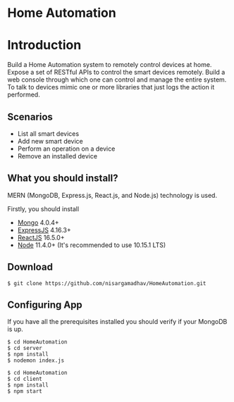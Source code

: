 # Home Automation

# Introduction

Build a Home Automation system to remotely control devices at home. Expose a set of RESTful APIs to control the smart devices remotely. 
Build a web console through which one can control and manage the entire system.
To talk to devices mimic one or more libraries that just logs the action it performed. 

## Scenarios
- List all smart devices
- Add new smart device
- Perform an operation on a device 
- Remove an installed device


## What you should install?

MERN (MongoDB, Express.js, React.js, and Node.js) technology is used.

Firstly, you should install

-   [Mongo](https://www.mongodb.com/) 4.0.4+
-   [ExpressJS](https://expressjs.com/) 4.16.3+
-   [ReactJS](https://reactjs.org/) 16.5.0+
-   [Node](https://nodejs.org/en/) 11.4.0+ (It's recommended to use 10.15.1 LTS)

## Download


```
$ git clone https://github.com/nisargamadhav/HomeAutomation.git
```

## Configuring App

If you have all the prerequisites installed you should verify if your MongoDB is up.

```
$ cd HomeAutomation
$ cd server
$ npm install
$ nodemon index.js
```

```
$ cd HomeAutomation
$ cd client
$ npm install
$ npm start
```